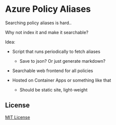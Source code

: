 # Azure Policy Aliases

Searching policy aliases is hard..

Why not index it and make it searchable?

Idea:

- Script that runs periodically to fetch aliases
  - Save to json? Or just generate markdown?

- Searchable web frontend for all policies

- Hosted on Container Apps or something like that
  - Should be static site, light-weight

## License

[MIT License](LICENSE)
